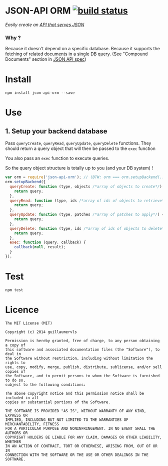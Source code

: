 JSON-API ORM [![build status](https://secure.travis-ci.org/guillaumervls/json-api-orm.png)](http://travis-ci.org/guillaumervls/json-api-orm)
============

*Easily create an [API that serves JSON](http://jsonapi.org/format)*

### Why ?
Because it doesn't depend on a specific database.
Because it supports the fetching of related documents in a single DB query.
(See "Compound Documents" section in [JSON API spec](http://jsonapi.org/format))

# Install
`npm install json-api-orm --save`

# Use

## 1. Setup your backend database

Pass `queryCreate`, `queryRead`, `queryUpdate`, `queryDelete` functions.
They should return a query object that will then be passed to the `exec` function

You also pass an `exec` function to execute queries.

So the query object structure is totally up to you (and your DB system) !

```javascript
var orm = require('json-api-orm'); // (BTW: orm === orm.setupBackend(...) is true)
orm.setupBackend({
  queryCreate: function (type, objects /*array of objects to create*/) {
    return query;
  },
  queryRead: function (type, ids /*array of ids of objects to retrieve*/) {
    return query;
  },
  queryUpdate: function (type, patches /*array of patches to apply*/) {
    return query;
  },
  queryDelete: function (type, ids /*array of ids of objects to delete*/) {
    return query;
  },
  exec: function (query, callback) {
    callback(null, result);
  }
});
```

# Test
`npm test`

# Licence

```
The MIT License (MIT)

Copyright (c) 2014 guillaumervls

Permission is hereby granted, free of charge, to any person obtaining a copy of
this software and associated documentation files (the "Software"), to deal in
the Software without restriction, including without limitation the rights to
use, copy, modify, merge, publish, distribute, sublicense, and/or sell copies of
the Software, and to permit persons to whom the Software is furnished to do so,
subject to the following conditions:

The above copyright notice and this permission notice shall be included in all
copies or substantial portions of the Software.

THE SOFTWARE IS PROVIDED "AS IS", WITHOUT WARRANTY OF ANY KIND, EXPRESS OR
IMPLIED, INCLUDING BUT NOT LIMITED TO THE WARRANTIES OF MERCHANTABILITY, FITNESS
FOR A PARTICULAR PURPOSE AND NONINFRINGEMENT. IN NO EVENT SHALL THE AUTHORS OR
COPYRIGHT HOLDERS BE LIABLE FOR ANY CLAIM, DAMAGES OR OTHER LIABILITY, WHETHER
IN AN ACTION OF CONTRACT, TORT OR OTHERWISE, ARISING FROM, OUT OF OR IN
CONNECTION WITH THE SOFTWARE OR THE USE OR OTHER DEALINGS IN THE SOFTWARE.

```